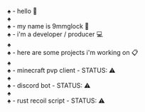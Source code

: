 ♠ - hello 🔎  
♠  
♠ - my name is 9mmglock 👻  
♠ - i'm a developer / producer 💻  
♠  
♠ - here are some projects i'm working on 📋  
♠  
♠ - minecraft pvp client - STATUS: ⚠️  
♠  
♠ - discord bot - STATUS: ⚠️  
♠  
♠ - rust recoil script - STATUS: ⚠️  
